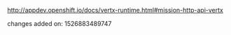 http://appdev.openshift.io/docs/vertx-runtime.html#mission-http-api-vertx

 
 changes added on: 1526883489747